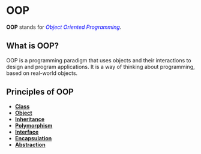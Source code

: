 <style>
red { color: Red }
orange { color: Orange }
green { color: Green }
blue { color: Blue }
yellow { color: Yellow }
magenta { color: Magenta }
cyan { color: Cyan }
gray { color: Gray }
</style>

# OOP

**OOP** stands for <blue>*Object Oriented Programming*</blue>.

## What is OOP?

OOP is a programming paradigm that uses objects and their interactions to design and program applications. It is a way of thinking about programming, based on real-world objects.

## Principles of OOP

* [**Class**](Class.md)
* [**Object**](Class.md#object)
* [**Inheritance**](Inheritance.md)
* [**Polymorphism**](Polymorphism.md)
* [**Interface**](Interface.md)
* [**Encapsulation**](Encapsulation.md)
* [**Abstraction**](Abstraction.md)

